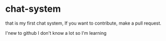 # chat-system
that is my first chat system,
If you want to contribute, make a pull request.

I'new to github I don't know a lot so I'm learning
